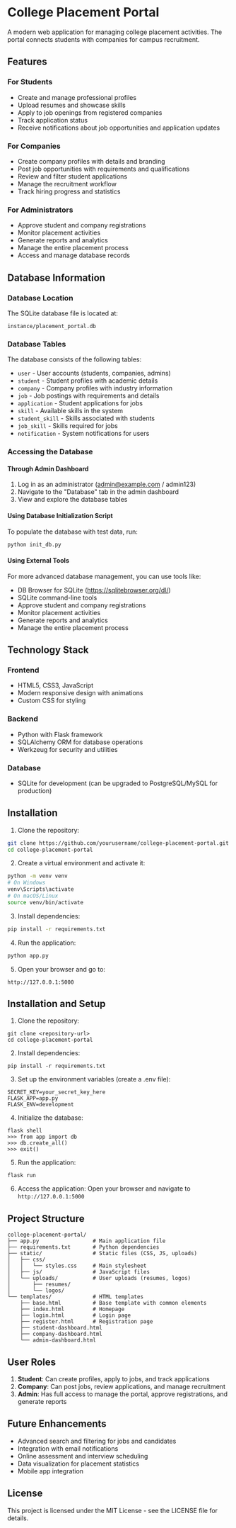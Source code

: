 # College Placement Portal

A modern web application for managing college placement activities. The portal connects students with companies for campus recruitment.

## Features

### For Students
- Create and manage professional profiles
- Upload resumes and showcase skills
- Apply to job openings from registered companies
- Track application status
- Receive notifications about job opportunities and application updates

### For Companies
- Create company profiles with details and branding
- Post job opportunities with requirements and qualifications
- Review and filter student applications
- Manage the recruitment workflow
- Track hiring progress and statistics

### For Administrators
- Approve student and company registrations
- Monitor placement activities
- Generate reports and analytics
- Manage the entire placement process
- Access and manage database records

## Database Information

### Database Location
The SQLite database file is located at:
```
instance/placement_portal.db
```

### Database Tables
The database consists of the following tables:
- `user` - User accounts (students, companies, admins)
- `student` - Student profiles with academic details
- `company` - Company profiles with industry information
- `job` - Job postings with requirements and details
- `application` - Student applications for jobs
- `skill` - Available skills in the system
- `student_skill` - Skills associated with students
- `job_skill` - Skills required for jobs
- `notification` - System notifications for users

### Accessing the Database

#### Through Admin Dashboard
1. Log in as an administrator (admin@example.com / admin123)
2. Navigate to the "Database" tab in the admin dashboard
3. View and explore the database tables

#### Using Database Initialization Script
To populate the database with test data, run:
```bash
python init_db.py
```

#### Using External Tools
For more advanced database management, you can use tools like:
- DB Browser for SQLite (https://sqlitebrowser.org/dl/)
- SQLite command-line tools
- Approve student and company registrations
- Monitor placement activities
- Generate reports and analytics
- Manage the entire placement process

## Technology Stack

### Frontend
- HTML5, CSS3, JavaScript
- Modern responsive design with animations
- Custom CSS for styling

### Backend
- Python with Flask framework
- SQLAlchemy ORM for database operations
- Werkzeug for security and utilities

### Database
- SQLite for development (can be upgraded to PostgreSQL/MySQL for production)

## Installation

1. Clone the repository:
```bash
git clone https://github.com/yourusername/college-placement-portal.git
cd college-placement-portal
```

2. Create a virtual environment and activate it:
```bash
python -m venv venv
# On Windows
venv\Scripts\activate
# On macOS/Linux
source venv/bin/activate
```

3. Install dependencies:
```bash
pip install -r requirements.txt
```

4. Run the application:
```bash
python app.py
```

5. Open your browser and go to:
```
http://127.0.0.1:5000
```

## Installation and Setup

1. Clone the repository:
```
git clone <repository-url>
cd college-placement-portal
```

2. Install dependencies:
```
pip install -r requirements.txt
```

3. Set up the environment variables (create a .env file):
```
SECRET_KEY=your_secret_key_here
FLASK_APP=app.py
FLASK_ENV=development
```

4. Initialize the database:
```
flask shell
>>> from app import db
>>> db.create_all()
>>> exit()
```

5. Run the application:
```
flask run
```

6. Access the application:
Open your browser and navigate to `http://127.0.0.1:5000`

## Project Structure

```
college-placement-portal/
├── app.py                 # Main application file
├── requirements.txt       # Python dependencies
├── static/                # Static files (CSS, JS, uploads)
│   ├── css/
│   │   └── styles.css     # Main stylesheet
│   ├── js/                # JavaScript files
│   └── uploads/           # User uploads (resumes, logos)
│       ├── resumes/
│       └── logos/
└── templates/             # HTML templates
    ├── base.html          # Base template with common elements
    ├── index.html         # Homepage
    ├── login.html         # Login page
    ├── register.html      # Registration page
    ├── student-dashboard.html
    ├── company-dashboard.html
    └── admin-dashboard.html
```

## User Roles

1. **Student**: Can create profiles, apply to jobs, and track applications
2. **Company**: Can post jobs, review applications, and manage recruitment
3. **Admin**: Has full access to manage the portal, approve registrations, and generate reports

## Future Enhancements

- Advanced search and filtering for jobs and candidates
- Integration with email notifications
- Online assessment and interview scheduling
- Data visualization for placement statistics
- Mobile app integration

## License

This project is licensed under the MIT License - see the LICENSE file for details.
